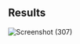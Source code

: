 ## Results
![Screenshot (307)](https://github.com/user-attachments/assets/40bc8402-b70c-43a0-a616-490e833a394e)

